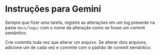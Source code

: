 # Instruções para Gemini

Sempre que fizer uma tarefa, registre as alterações em um log presente na pasta `docs/logs/` com o nome da alteração como se fosse um commit semântico.

Crie commits toda vez que alterar um arquivo. Se alterar dois arquivos, adicione um de cada vez e commite com o padrão de commit semântico.